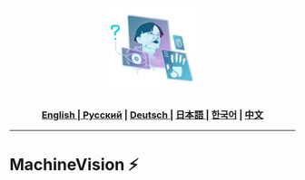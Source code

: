 <div align="center">
  <img src="https://github.com/Solrikk/MachineVision/blob/main/Assets/neon-biometric-authentication-and-retinal-scan.png" width="30%"/>
</div>

<div align="center">
  <h3> <a href="https://github.com/Solrikk/MachineVision/blob/main/README.md"> English | <a href="https://github.com/Solrikk/MachineVision/blob/main/README_RU.md">Русский</a> | <a href="https://github.com/Solrikk/MachineVision/blob/main/README_GE.md"> Deutsch </a> | <a href="https://github.com/Solrikk/MachineVision/blob/main/README_JP.md"> 日本語 </a> | <a href="README_KR.md">한국어</a> | <a href="README_CN.md">中文</a> </h3>
</div>

-----------------

# MachineVision ⚡️
